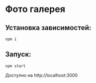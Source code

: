 # Фото галерея

## Установка зависимостей:
``` 
npm i
```

## Запуск:
```
npm start
```

Доступно на http://localhost:3000